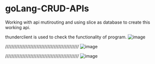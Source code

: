 # goLang-CRUD-APIs
Working with api mutirouting and using slice as database to create this working api.

thunderclient is used to check the functionality of program.
![image](https://user-images.githubusercontent.com/59960697/224567294-534705ba-26c7-4254-a655-27e3c6ae4036.png)

///////////////////////////////////////////////
![image](https://user-images.githubusercontent.com/59960697/224567330-8d89d9ac-6649-4588-9fae-56bb7f2a780f.png)

///////////////////////////////////////////////
![image](https://user-images.githubusercontent.com/59960697/224567374-928c36a6-dd01-4220-ae19-04add790b651.png)
